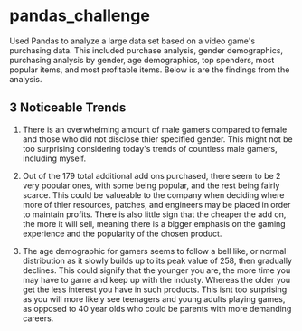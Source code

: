 # pandas_challenge

Used Pandas to analyze a large data set based on a video game's purchasing data. This included purchase analysis, gender demographics, purchasing analysis by gender, age demographics, top spenders, most popular items, and most profitable items. Below is are the findings from the analysis. 

## 3 Noticeable Trends
1. There is an overwhelming amount of male gamers compared to female and those who did not disclose thier specified gender. This might not be too surprising considering today's trends of countless male gamers, including myself. 

2. Out of the 179 total additional add ons purchased, there seem to be 2 very popular ones, with some being popular, and the rest being fairly scarce. This could be valueable to the company when deciding where more of thier resources, patches, and engineers may be placed in order to maintain profits. There is also little sign that the cheaper the add on, the more it will sell, meaning there is a bigger emphasis on the gaming experience and the popularity of the chosen product. 

3. The age demographic for gamers seems to follow a bell like, or normal distribution as it slowly builds up to its peak value of 258, then gradually declines. This could signify that the younger you are, the more time you may have to game and keep up with the industy. Whereas the older you get the less interest you have in such products. This isnt too surprising as you will more likely see teenagers and young adults playing games, as opposed to 40 year olds who could be parents with more demanding careers. 
